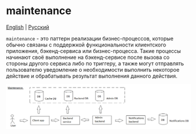 # maintenance

[English](maintenance.md) | [Русский](maintenance.ru.md)

`maintenance` - это паттерн реализации бизнес-процессов, которые обычно связаны с поддержкой функциональности клиентского приложения, бэкенд-сервиса или бизнес-процесса. 
Такие процессы начинают своё выполнение на бэкенд-сервисе после вызова со стороны другого сервиса либо по триггеру, а также могут отправлять пользователю уведомление о необходимости выполнить некоторое действие и обрабатывать результат выполнения данного действия. 

![maintenance_overall](../img/processpatterns/maintenance_overall.png)
